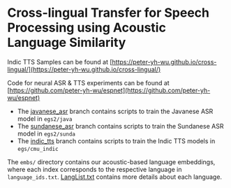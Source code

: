 # Cross-lingual Transfer for Speech Processing using Acoustic Language Similarity

Indic TTS Samples can be found at [https://peter-yh-wu.github.io/cross-lingual/](https://peter-yh-wu.github.io/cross-lingual/)

Code for neural ASR & TTS experiments can be found at [https://github.com/peter-yh-wu/espnet](https://github.com/peter-yh-wu/espnet)

 - The [javanese_asr](https://github.com/peter-yh-wu/espnet/tree/javanese_asr) branch contains scripts to train the Javanese ASR model in `egs2/java`
 - The [sundanese_asr](https://github.com/peter-yh-wu/espnet/tree/sundanese_asr) branch contains scripts to train the Sundanese ASR model in `egs2/sunda`
 - The [indic_tts](https://github.com/peter-yh-wu/espnet/tree/indic_tts) branch contains scripts to train the Indic TTS models in `egs/cmu_indic`
 
 The `embs/` directory contains our acoustic-based language embeddings, where each index corresponds to the respective language in `language_ids.txt`. [LangList.txt](https://github.com/festvox/datasets-CMU_Wilderness/blob/master/LangList.txt) contains more details about each language.
